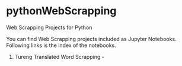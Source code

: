 # pythonWebScrapping
Web Scrapping Projects for Python

You can find Web Scrapping projects included as Jupyter Notebooks. Following links is the index of the notebooks.
1. Tureng Translated Word Scrapping - 
